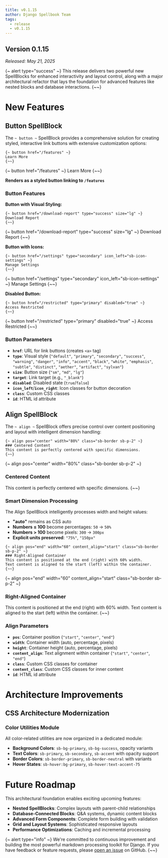 ```yaml
---
title: v0.1.15
author: Django Spellbook Team
tags:
  - release
  - v0.1.15
---
```

## **Version 0.1.15**

*Released: May 21, 2025*

{~ alert type="success" ~}
This release delivers two powerful new SpellBlocks for enhanced interactivity and layout control, along with a major architectural refactor that lays the foundation for advanced features like nested blocks and database interactions.
{~~}

# New Features

## Button SpellBlock

The `~ button ~` SpellBlock provides a comprehensive solution for creating styled, interactive link buttons with extensive customization options:

```django
{~ button href="/features" ~}
Learn More
{~~}
```

{~ button href="/features" ~}
Learn More
{~~}

**Renders as a styled button linking to `/features`**

### Button Features

**Button with Visual Styling:**
```django
{~ button href="/download-report" type="success" size="lg" ~}
Download Report
{~~}
```

{~ button href="/download-report" type="success" size="lg" ~}
Download Report
{~~}

**Button with Icons:**
```django
{~ button href="/settings" type="secondary" icon_left="sb-icon-settings" ~}
Manage Settings
{~~}
```

{~ button href="/settings" type="secondary" icon_left="sb-icon-settings" ~}
Manage Settings
{~~}

**Disabled Button:**
```django
{~ button href="/restricted" type="primary" disabled="true" ~}
Access Restricted
{~~}
```

{~ button href="/restricted" type="primary" disabled="true" ~}
Access Restricted
{~~}

### Button Parameters

- **`href`**: URL for link buttons (creates `<a>` tag)
- **`type`**: Visual style (`"default"`, `"primary"`, `"secondary"`, `"success"`, `"warning"`, `"danger"`, `"info"`, `"accent"`, `"black"`, `"white"`, `"emphasis"`, `"subtle"`, `"distinct"`, `"aether"`, `"artifact"`, `"sylvan"`)
- **`size`**: Button size (`"sm"`, `"md"`, `"lg"`)
- **`target`**: Link target (e.g., `"_blank"`)
- **`disabled`**: Disabled state (`true`/`false`)
- **`icon_left`**/**`icon_right`**: Icon classes for button decoration
- **`class`**: Custom CSS classes
- **`id`**: HTML id attribute

## Align SpellBlock

The `~ align ~` SpellBlock offers precise control over content positioning and layout with intelligent dimension handling:

```django
{~ align pos="center" width="80%" class="sb-border sb-p-2" ~}
### Centered Content
This content is perfectly centered with specific dimensions.
{~~}
```

{~ align pos="center" width="80%" class="sb-border sb-p-2" ~}
### Centered Content
This content is perfectly centered with specific dimensions.
{~~}

### Smart Dimension Processing

The Align SpellBlock intelligently processes width and height values:

- **"auto"** remains as CSS auto
- **Numbers ≤ 100** become percentages: `50` → `50%`
- **Numbers > 100** become pixels: `300` → `300px`
- **Explicit units preserved**: `"75%"`, `"150px"`

```django
{~ align pos="end" width="60" content_align="start" class="sb-border sb-p-2" ~}
### Right-Aligned Container
This content is positioned at the end (right) with 60% width.
Text content is aligned to the start (left) within the container.
{~~}
```

{~ align pos="end" width="60" content_align="start" class="sb-border sb-p-2" ~}
### Right-Aligned Container
This content is positioned at the end (right) with 60% width.
Text content is aligned to the start (left) within the container.
{~~}

### Align Parameters

- **`pos`**: Container position (`"start"`, `"center"`, `"end"`)
- **`width`**: Container width (auto, percentage, pixels)
- **`height`**: Container height (auto, percentage, pixels)
- **`content_align`**: Text alignment within container (`"start"`, `"center"`, `"end"`)
- **`class`**: Custom CSS classes for container
- **`content_class`**: Custom CSS classes for inner content
- **`id`**: HTML id attribute

# Architecture Improvements

## CSS Architecture Modernization

### Color Utilities Module

All color-related utilities are now organized in a dedicated module:

- **Background Colors**: `sb-bg-primary`, `sb-bg-success`, opacity variants
- **Text Colors**: `sb-primary`, `sb-secondary`, `sb-accent` with opacity support
- **Border Colors**: `sb-border-primary`, `sb-border-neutral` with variants
- **Hover States**: `sb-hover:bg-primary`, `sb-hover:text-accent-75`

# Future Roadmap

This architectural foundation enables exciting upcoming features:

- **Nested SpellBlocks**: Complex layouts with parent-child relationships
- **Database-Connected Blocks**: Q&A systems, dynamic content blocks
- **Advanced Form Components**: Complete form building with validation
- **Grid and Layout Systems**: Sophisticated responsive layouts
- **Performance Optimizations**: Caching and incremental processing

{~ alert type="info" ~}
We're committed to continuous improvement and building the most powerful markdown processing toolkit for Django. If you have feedback or feature requests, please [open an issue](https://github.com/smattymatty/django_spellbook/issues) on GitHub.
{~~}
